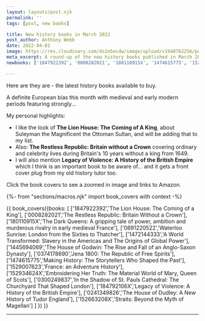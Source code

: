 ```yaml
---
layout: layouts/post.njk
permalink: ''
tags: [post, new books]

title: New history books in March 2022 
post_author: Anthony Webb
date: 2022-04-01
image: https://res.cloudinary.com/ds2o5ecdw/image/upload/v1648762256/posts/March2022newbooks.jpg
meta_excerpt: A round-up of the new history books published in March 2022 in the UK
newbooks: ['1847922392', '0008282021', '180110915X', '1474615775', '152934624X', '152663208X']

---
```

Here are they are - the latest history books available to buy.

A definite European bias this month with medieval and early modern periods featuring strongly...

My personal highlights:

- I like the look of __The Lion House: The Coming of A King__, about Suleyman the Magnificent the Ottoman Sultan, and will be adding that to my list.
- Also: __The Restless Republic: Britain without a Crown__ covering ordinary and celebrity lives during Britain's 10 years without a king from 1649.
- I will also mention __Legacy of Violence: A History of the British Empire__ which I think is an important book to be aware of... and it gets a front cover plug from my old history tutor too.

Click the book covers to see a zoomed in image and links to Amazon.

{%- from "sections/macros.njk" import book_covers with context -%}

{{ book_covers({books: [
['1847922392','The Lion House: The Coming of a King'],
['0008282021','The Restless Republic: Britain Without a Crown'],
['180110915X','The Dark Queens: A gripping tale of power, ambition and murderous rivalry in early medieval France'],
['0691220522','Waterloo Sunrise: London from the Sixties to Thatcher'],
['1472144333','A World Transformed: Slavery in the Americas and The Origins of Global Power'],
['1445694069','The House of Godwin: The Rise and Fall of an Anglo-Saxon Dynasty'],
['0374178690','Jena 1800: The Republic of Free Spirits'],
['1474615775','Making History: The Storytellers Who Shaped the Past'],
['1529007623','France: an Adventure History'],
['152934624X','Embroidering Her Truth: The Material World of Mary, Queen of Scots'],
['0300249837','In the Shadow of St. Pauls Cathedral: The Churchyard That Shaped London'],
['184792106X','Legacy of Violence: A History of the British Empire'],
['0241349826','The House of Dudley: A New History of Tudor England'],
['152663208X','Straits: Beyond the Myth of Magellan']
]
}) }}

<hr>